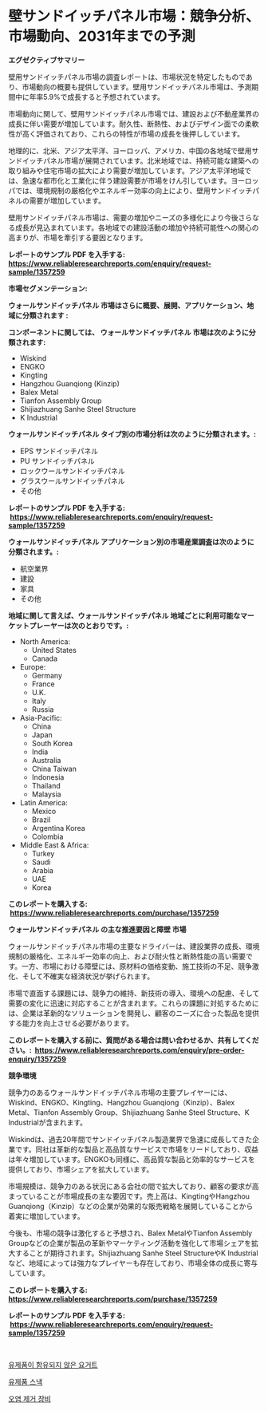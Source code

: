 <p><h1>壁サンドイッチパネル市場：競争分析、市場動向、2031年までの予測</h1></p><p><strong>エグゼクティブサマリー</strong></p>
<p><p>壁用サンドイッチパネル市場の調査レポートは、市場状況を特定したものであり、市場動向の概要も提供しています。壁用サンドイッチパネル市場は、予測期間中に年率5.9%で成長すると予想されています。</p><p>市場動向に関して、壁用サンドイッチパネル市場では、建設および不動産業界の成長に伴い需要が増加しています。耐久性、断熱性、およびデザイン面での柔軟性が高く評価されており、これらの特性が市場の成長を後押ししています。</p><p>地理的に、北米、アジア太平洋、ヨーロッパ、アメリカ、中国の各地域で壁用サンドイッチパネル市場が展開されています。北米地域では、持続可能な建築への取り組みや住宅市場の拡大により需要が増加しています。アジア太平洋地域では、急速な都市化と工業化に伴う建設需要が市場をけん引しています。ヨーロッパでは、環境規制の厳格化やエネルギー効率の向上により、壁用サンドイッチパネルの需要が増加しています。</p><p>壁用サンドイッチパネル市場は、需要の増加やニーズの多様化により今後さらなる成長が見込まれています。各地域での建設活動の増加や持続可能性への関心の高まりが、市場を牽引する要因となります。</p></p>
<p><strong>レポートのサンプル PDF を入手する: <a href="https://www.reliableresearchreports.com/enquiry/request-sample/1357259">https://www.reliableresearchreports.com/enquiry/request-sample/1357259</a></strong></p>
<p><strong>市場セグメンテーション:</strong></p>
<p><strong> ウォールサンドイッチパネル 市場はさらに概要、展開、アプリケーション、地域に分類されます :</strong></p>
<p><strong>コンポーネントに関しては、 ウォールサンドイッチパネル 市場は次のように分類されます: &nbsp;</strong></p>
<p><ul><li>Wiskind</li><li>ENGKO</li><li>Kingting</li><li>Hangzhou Guanqiong (Kinzip)</li><li>Balex Metal</li><li>Tianfon Assembly Group</li><li>Shijiazhuang Sanhe Steel Structure</li><li>K Industrial</li></ul></p>
<p><strong> ウォールサンドイッチパネル タイプ別の市場分析は次のように分類されます。:</strong></p>
<p><ul><li>EPS サンドイッチパネル</li><li>PU サンドイッチパネル</li><li>ロックウールサンドイッチパネル</li><li>グラスウールサンドイッチパネル</li><li>その他</li></ul></p>
<p><strong>レポートのサンプル PDF を入手する: &nbsp;<a href="https://www.reliableresearchreports.com/enquiry/request-sample/1357259">https://www.reliableresearchreports.com/enquiry/request-sample/1357259</a></strong></p>
<p><strong> ウォールサンドイッチパネル アプリケーション別の市場産業調査は次のように分類されます。:</strong></p>
<p><ul><li>航空業界</li><li>建設</li><li>家具</li><li>その他</li></ul></p>
<p><strong>地域に関して言えば、ウォールサンドイッチパネル 地域ごとに利用可能なマーケットプレーヤーは次のとおりです。:</strong></p>
<p><ul>
    <li>
        North America:
        <ul>
            <li>United States</li>
            <li>Canada</li>
        </ul>
    </li>
    <li>
        Europe:
        <ul>
            <li>Germany</li>
            <li>France</li>
            <li>U.K.</li>
            <li>Italy</li>
            <li>Russia</li>
        </ul>
    </li>
    <li>
        Asia-Pacific:
        <ul>
            <li>China</li>
            <li>Japan</li>
            <li>South Korea</li>
            <li>India</li>
            <li>Australia</li>
            <li>China Taiwan</li>
            <li>Indonesia</li>
            <li>Thailand</li>
            <li>Malaysia</li>
        </ul>
    </li>
    <li>
        Latin America:
        <ul>
            <li>Mexico</li>
            <li>Brazil</li>
            <li>Argentina Korea</li>
            <li>Colombia</li>
        </ul>
    </li>
    <li>
        Middle East & Africa:
        <ul>
            <li>Turkey</li>
            <li>Saudi</li>
            <li>Arabia</li>
            <li>UAE</li>
            <li>Korea</li>
        </ul>
    </li>
    </ul></p>
<p><strong>このレポートを購入する: &nbsp;<a href="https://www.reliableresearchreports.com/purchase/1357259">https://www.reliableresearchreports.com/purchase/1357259</a></strong></p>
<p><strong>ウォールサンドイッチパネル の主な推進要因と障壁 市場</strong></p>
<p><p>ウォールサンドイッチパネル市場の主要なドライバーは、建設業界の成長、環境規制の厳格化、エネルギー効率の向上、および耐火性と断熱性能の高い需要です。一方、市場における障壁には、原材料の価格変動、施工技術の不足、競争激化、そして不確実な経済状況が挙げられます。</p><p>市場で直面する課題には、競争力の維持、新技術の導入、環境への配慮、そして需要の変化に迅速に対応することが含まれます。これらの課題に対処するためには、企業は革新的なソリューションを開発し、顧客のニーズに合った製品を提供する能力を向上させる必要があります。</p></p>
<p><strong>このレポートを購入する前に、質問がある場合は問い合わせるか、共有してください。:&nbsp; <a href="https://www.reliableresearchreports.com/enquiry/pre-order-enquiry/1357259">https://www.reliableresearchreports.com/enquiry/pre-order-enquiry/1357259</a></strong></p>
<p><strong>競争環境</strong></p>
<p><p>競争力のあるウォールサンドイッチパネル市場の主要プレイヤーには、Wiskind、ENGKO、Kingting、Hangzhou Guanqiong（Kinzip）、Balex Metal、Tianfon Assembly Group、Shijiazhuang Sanhe Steel Structure、K Industrialが含まれます。</p><p>Wiskindは、過去20年間でサンドイッチパネル製造業界で急速に成長してきた企業です。同社は革新的な製品と高品質なサービスで市場をリードしており、収益は年々増加しています。ENGKOも同様に、高品質な製品と効率的なサービスを提供しており、市場シェアを拡大しています。</p><p>市場規模は、競争力のある状況にある会社の間で拡大しており、顧客の要求が高まっていることが市場成長の主な要因です。売上高は、KingtingやHangzhou Guanqiong（Kinzip）などの企業が効果的な販売戦略を展開していることから着実に増加しています。</p><p>今後も、市場の競争は激化すると予想され、Balex MetalやTianfon Assembly Groupなどの企業が製品の革新やマーケティング活動を強化して市場シェアを拡大することが期待されます。Shijiazhuang Sanhe Steel StructureやK Industrialなど、地域によっては強力なプレイヤーも存在しており、市場全体の成長に寄与しています。</p></p>
<p><strong>このレポートを購入する: &nbsp; <a href="https://www.reliableresearchreports.com/purchase/1357259">https://www.reliableresearchreports.com/purchase/1357259</a></strong></p>
<p><strong>レポートのサンプル PDF を入手する: &nbsp;<a href="https://www.reliableresearchreports.com/enquiry/request-sample/1357259">https://www.reliableresearchreports.com/enquiry/request-sample/1357259</a></strong><strong></strong></p>
<p>&nbsp;</p>
<p><p><a href="https://medium.com/@demarcuskuhlman/%EC%9C%A0%EC%A0%9C%ED%92%88-%EB%AC%B4%EC%A7%80%EB%B0%A9-%EC%9A%94%EA%B1%B0%ED%8A%B8-%EC%8B%9C%EC%9E%A5-%EB%8F%99%ED%96%A5-%EC%8B%9C%EC%9E%A5-%EB%8F%99%ED%96%A5-%EC%84%B1%EC%9E%A5-2024%EB%85%84%EB%B6%80%ED%84%B0-2031%EB%85%84%EA%B9%8C%EC%A7%80-%EC%98%88%EC%83%81%EB%90%9C-%EC%98%88%EC%B8%A1-6aabe348135b">유제품이 함유되지 않은 요거트</a></p><p><a href="https://medium.com/@demarcuskuhlman/%EC%9A%B0%EC%9C%A0-%EC%8A%A4%EB%82%B5-%EC%8B%9C%EC%9E%A5-%EC%A7%80%ED%91%9C-%ED%95%B4%EB%8F%85-%EC%8B%9C%EC%9E%A5-%EC%A0%90%EC%9C%A0%EC%9C%A8-%ED%8A%B8%EB%A0%8C%EB%93%9C-%EB%B0%8F-%EC%84%B1%EC%9E%A5-%ED%8C%A8%ED%84%B4-cb15b1673c68">유제품 스낵</a></p><p><a href="https://medium.com/@avramcornescu20221/2024%EB%85%84%EB%B6%80%ED%84%B0-2031%EB%85%84%EA%B9%8C%EC%A7%80%EC%9D%98-%EA%B8%B0%EA%B0%84%EC%97%90-%EB%8C%80%ED%95%9C-%ED%83%88%EC%A7%91-%EB%B0%9C%EC%83%9D-%EC%9E%A5%EB%B9%84-%EC%8B%9C%EC%9E%A5-%EB%B6%84%EC%84%9D-%EB%B0%8F-%EA%B7%9C%EB%AA%A8-%EC%A0%84%EB%A7%9D-6fc339ce62fb">오염 제거 장비</a></p></p>